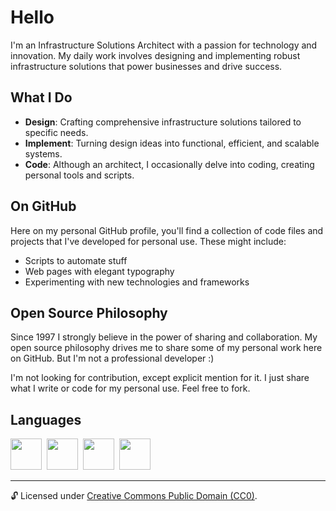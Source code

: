 # Hello

I'm an Infrastructure Solutions Architect with a passion for technology and innovation. My daily work involves designing and implementing robust infrastructure solutions that power businesses and drive success.

## What I Do

- **Design**: Crafting comprehensive infrastructure solutions tailored to specific needs.
- **Implement**: Turning design ideas into functional, efficient, and scalable systems.
- **Code**: Although an architect, I occasionally delve into coding, creating personal tools and scripts.

## On GitHub

Here on my personal GitHub profile, you'll find a collection of code files and projects that I've developed for personal use. These might include:

- Scripts to automate stuff
- Web pages with elegant typography
- Experimenting with new technologies and frameworks

## Open Source Philosophy

Since 1997 I strongly believe in the power of sharing and collaboration. My open source philosophy drives me to share some of my personal work here on GitHub. But I'm not a professional developer :)

I'm not looking for contribution, except explicit mention for it. I just share what I write or code for my personal use. Feel free to fork.

## Languages

<div>
  <img width=50px src="https://assets-eu-01.kc-usercontent.com/b41f2e46-b5e6-01a3-0879-16969c63381e/d14b9255-0256-4d69-a4c2-204a91f86c29/go-color-padding.svg">&nbsp;
  <img width=50px src="https://assets-eu-01.kc-usercontent.com/b41f2e46-b5e6-01a3-0879-16969c63381e/31033a96-f5bb-436e-958c-39d84615350e/html-color-padding.svg">&nbsp;
  <img width=50px src="https://assets-eu-01.kc-usercontent.com/b41f2e46-b5e6-01a3-0879-16969c63381e/c5cc9f5d-1b50-42ea-aacd-1eb027f7903f/css-color-padding.svg">&nbsp;
  <img width=50px src="https://upload.wikimedia.org/wikipedia/commons/9/96/Sass_Logo_Color.svg">&nbsp;
</div>

---

🔓 Licensed under [Creative Commons Public Domain (CC0)](LICENSE.md).
